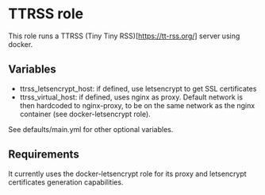# TTRSS role

This role runs a TTRSS (Tiny Tiny RSS)[https://tt-rss.org/] server using docker.  

## Variables

- ttrss_letsencrypt_host: if defined, use letsencrypt to get SSL certificates
- ttrss_virtual_host: if defined, uses nginx as proxy. Default network is then hardcoded to nginx-proxy,
to be on the same network as the nginx container (see docker-letsencrypt role).

See defaults/main.yml for other optional variables.

## Requirements

It currently uses the docker-letsencrypt role for its proxy and letsencrypt certificates generation capabilities.
